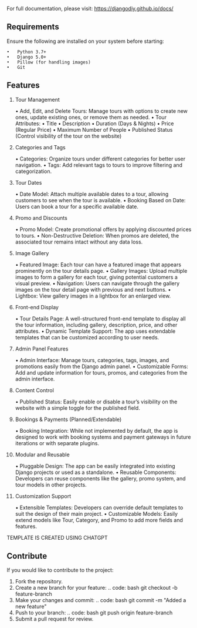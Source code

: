 For full documentation, please visit: https://djangodiy.github.io/docs/

## Requirements

Ensure the following are installed on your system before starting:

	•	Python 3.7+
	•	Django 5.0+
	•	Pillow (for handling images)
	•	Git


## Features


1. Tour Management

	•	Add, Edit, and Delete Tours: Manage tours with options to create new ones, update existing ones, or remove them as needed.
	•	Tour Attributes:
	•	Title
	•	Description
	•	Duration (Days & Nights)
	•	Price (Regular Price)
	•	Maximum Number of People
	•	Published Status (Control visibility of the tour on the website)

2. Categories and Tags

	•	Categories: Organize tours under different categories for better user navigation.
	•	Tags: Add relevant tags to tours to improve filtering and categorization.

3. Tour Dates

	•	Date Model: Attach multiple available dates to a tour, allowing customers to see when the tour is available.
	•	Booking Based on Date: Users can book a tour for a specific available date.

4. Promo and Discounts

	•	Promo Model: Create promotional offers by applying discounted prices to tours.
	•	Non-Destructive Deletion: When promos are deleted, the associated tour remains intact without any data loss.

5. Image Gallery

	•	Featured Image: Each tour can have a featured image that appears prominently on the tour details page.
	•	Gallery Images: Upload multiple images to form a gallery for each tour, giving potential customers a visual preview.
	•	Navigation: Users can navigate through the gallery images on the tour detail page with previous and next buttons.
	•	Lightbox: View gallery images in a lightbox for an enlarged view.

6. Front-end Display

	•	Tour Details Page: A well-structured front-end template to display all the tour information, including gallery, description, price, and other attributes.
	•	Dynamic Template Support: The app uses extendable templates that can be customized according to user needs.

7. Admin Panel Features

	•	Admin Interface: Manage tours, categories, tags, images, and promotions easily from the Django admin panel.
	•	Customizable Forms: Add and update information for tours, promos, and categories from the admin interface.

8. Content Control

	•	Published Status: Easily enable or disable a tour’s visibility on the website with a simple toggle for the published field.

9. Bookings & Payments (Planned/Extendable)

	•	Booking Integration: While not implemented by default, the app is designed to work with booking systems and payment gateways in future iterations or with separate plugins.

10. Modular and Reusable

	•	Pluggable Design: The app can be easily integrated into existing Django projects or used as a standalone.
	•	Reusable Components: Developers can reuse components like the gallery, promo system, and tour models in other projects.

11. Customization Support

	•	Extensible Templates: Developers can override default templates to suit the design of their main project.
	•	Customizable Models: Easily extend models like Tour, Category, and Promo to add more fields and features.

TEMPLATE IS CREATED USING CHATGPT


## Contribute
If you would like to contribute to the project:

1.	Fork the repository.
2.	Create a new branch for your feature:
   	.. code: bash
        	git checkout -b feature-branch
3.	Make your changes and commit:
	.. code: bash
        	git commit -m "Added a new feature"
4.	Push to your branch:
	 .. code: bash
        	git push origin feature-branch
5.	Submit a pull request for review.

